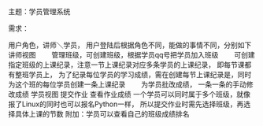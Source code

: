 主题：学员管理系统

需求：

用户角色，讲师＼学员， 用户登陆后根据角色不同，能做的事情不同，分别如下
讲师视图
　　管理班级，可创建班级，根据学员qq号把学员加入班级
　　可创建指定班级的上课纪录，注意一节上课纪录对应多条学员的上课纪录， 即每节课都有整班学员上， 为了纪录每位学员的学习成绩，需在创建每节上课纪录是，同时         为这个班的每位学员创建一条上课纪录
　　为学员批改成绩， 一条一条的手动修改成绩
学员视图
提交作业
查看作业成绩
一个学员可以同时属于多个班级，就像报了Linux的同时也可以报名Python一样， 所以提交作业时需先选择班级，再选择具体上课的节数
附加：学员可以查看自己的班级成绩排名

